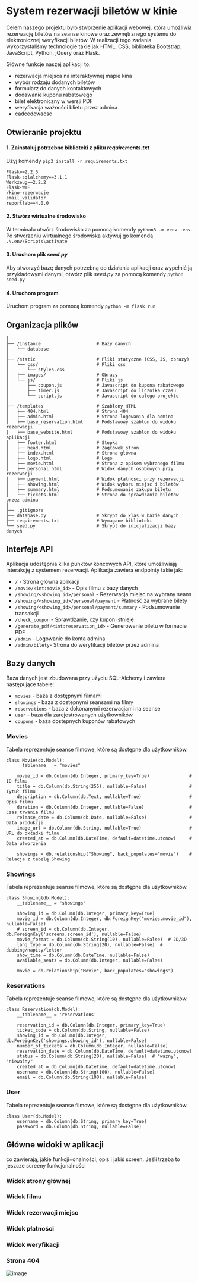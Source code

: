 # System rezerwacji biletów w kinie

Celem naszego projektu było stworzenie aplikacji webowej, która umożliwia rezerwację biletów na seanse kinowe oraz zewnętrznego systemu do elektronicznej weryfikacji biletów. W realizacji tego zadania wykorzystaliśmy technologie takie jak HTML, CSS, biblioteka Bootstrap, JavaScript, Python, jQuery oraz Flask.

Główne funkcje naszej aplikacji to:
* rezerwacja miejsca na interaktywnej mapie kina
* wybór rodzaju dodanych biletów
* formularz do danych kontaktowych
* dodawanie kuponu rabatowego
* bilet elektroniczny w wersji PDF
* weryfikacja ważności blietu przez admina
* cadcedcwacsc


## Otwieranie projektu
#### 1. Zainstaluj potrzebne biblioteki z pliku *requirements.txt*
Użyj komendy `pip3 install -r requirements.txt`

    Flask==2.2.5
    Flask-sqlalchemy==3.1.1
    Werkzeug==2.2.2
    Flask-WTF
    /kino-rezerwacje
    email_validator
    reportlab==4.0.0
    

#### 2. Stwórz wirtualne środowisko
W terminalu utwórz środowisko za pomocą komendy `python3 -m venv .env`. Po stworzeniu wirtualnego środowiska aktywuj go komendą `.\.env\Scripts\activate`

#### 3. Uruchom plik *seed.py*
Aby stworzyć bazę danych potrzebną do działania aplikacji oraz wypełnić ją przykładowymi danymi, otwórz plik *seed.py* za pomocą komendy `python seed.py`

#### 4. Uruchom program
Uruchom program za pomocą komendy `python -m flask run`

## Organizacja plików
    │ 
    ├── /instance                     # Bazy danych
    │   └── database                  
    │ 
    ├── /static                       # Pliki statyczne (CSS, JS, obrazy)
    │   └── css/                      # Pliki css
    │       └── styles.css            
    │   ├── images/                   # Obrazy 
    │   └── js/                       # Pliki js
    │       ├── coupon.js             # Javascript do kupona rabatowego
    │       ├── timer.js              # Javascript do licznika czasu
    │       └── script.js             # Javascript do całego projektu
    │ 
    ├── /templates                    # Szablony HTML
    │   ├── 404.html                  # Strona 404
    │   ├── admin.html                # Strona logowania dla admina
    │   ├── base_reservation.html     # Podstawowy szablon do widoku rezerwacji
    │   ├── base_website.html         # Podstawowy szablon do widoku aplikacji
    │   ├── footer.html               # Stopka
    │   ├── head.html                 # Zagłówek stron
    │   ├── index.html                # Strona główna
    │   ├── logo.html                 # Logo
    │   ├── movie.html                # Strona z opisem wybranego filmu
    │   ├── personal.html             # Widok danych osobowych przy rezerwacji
    │   ├── payment.html              # Widok płatności przy rezerwacji
    │   ├── showing.html              # Widok wyboru miejsc i biletów
    │   ├── summary.html              # Podsumowanie zakupu biletu
    │   └── tickets.html              # Strona do sprawdzania biletów przez admina
    │
    ├── .gitignore             
    ├── database.py                   # Skrypt do klas w bazie danych
    ├── requirements.txt              # Wymagane biblioteki
    └── seed.py                       # Skrypt do inicjalizacji bazy danych



## Interfejs API
Aplikacja udostępnia kilka punktów końcowych API, które umożliwiają interakcję z systemem rezerwacji. Aplikacja zawiera endpointy takie jak:

* `/` - Strona główna aplikacji 
* `/movie/<int:movie_id>` - Opis filmu z bazy danych
* `/showing/<showing_id>/personal` - Rezerwacja miejsc na wybrany seans
* `/showing/<showing_id>/personal/payment` - Płatność za wybrane bilety
* `/showing/<showing_id>/personal/payment/summary` - Podsumowanie transakcji 
* `/check_coupon` - Sprawdzanie, czy kupon istnieje
* `/generate_pdf/<int:reservation_id>` - Generowanie biletu w formacie PDF
* `/admin` - Logowanie do konta admina
* `/admin/bilety`- Strona do weryfikacji biletów przez admina

## Bazy danych
Baza danych jest zbudowana przy użyciu SQL-Alchemy i zawiera następujące tabele:
* `movies` - baza z dostępnymi filmami
* `showings` - baza z dostępnymi seansami na filmy
* `reservations` - baza z dokonanymi rezerwacjami na seanse
* `user` - baza dla zarejestrowanych użytkowników
* `coupons` - baza dostępnych kuponów rabatowych

### Movies
Tabela reprezentuje seanse filmowe, które są dostępne dla użytkowników.

    class Movie(db.Model):
        __tablename__ = "movies"
        
        movie_id = db.Column(db.Integer, primary_key=True)               # ID filmu
        title = db.Column(db.String(255), nullable=False)                # Tytuł filmu
        description = db.Column(db.Text, nullable=True)                  # Opis filmu 
        duration = db.Column(db.Integer, nullable=False)                 # Czas trwania filmu
        release_date = db.Column(db.Date, nullable=False)                # Data produkcji
        image_url = db.Column(db.String, nullable=True)                  # URL do okładki filmu
        created_at = db.Column(db.DateTime, default=datetime.utcnow)     # Data utworzenia
    
        showings = db.relationship("Showing", back_populates="movie")    # Relacja z tabelą Showing

### Showings
Tabela reprezentuje seanse filmowe, które są dostępne dla użytkowników.

    class Showing(db.Model):
        __tablename__ = "showings"
    
        showing_id = db.Column(db.Integer, primary_key=True)
        movie_id = db.Column(db.Integer, db.ForeignKey("movies.movie_id"), nullable=False)
        # screen_id = db.Column(db.Integer, db.ForeignKey('screens.screen_id'), nullable=False)
        movie_format = db.Column(db.String(10), nullable=False)  # 2D/3D
        lang_type = db.Column(db.String(20), nullable=False)  # dubbing/napisy/lektor
        show_time = db.Column(db.DateTime, nullable=False)
        available_seats = db.Column(db.Integer, nullable=False)
    
        movie = db.relationship("Movie", back_populates="showings")

### Reservations
Tabela reprezentuje seanse filmowe, które są dostępne dla użytkowników.

    class Reservation(db.Model):
        __tablename__ = 'reservations'
        
        reservation_id = db.Column(db.Integer, primary_key=True)
        ticket_code = db.Column(db.String, nullable=False)
        showing_id = db.Column(db.Integer, db.ForeignKey('showings.showing_id'), nullable=False)
        number_of_tickets = db.Column(db.Integer, nullable=False)
        reservation_date = db.Column(db.DateTime, default=datetime.utcnow)
        status = db.Column(db.String(20), nullable=False)  # "ważny", "nieważny"
        created_at = db.Column(db.DateTime, default=datetime.utcnow)
        username = db.Column(db.String(100), nullable=False)
        email = db.Column(db.String(100), nullable=False)

### User
Tabela reprezentuje seanse filmowe, które są dostępne dla użytkowników.

    class User(db.Model):
        username = db.Column(db.String, primary_key=True)
        password = db.Column(db.String, nullable=False)


## Główne widoki w aplikacji
co zawierają, jakie funkcji=onalności, opis i jakiś screen. Jeśli trzeba to jeszcze screeny funkcjonalności
### Widok strony głównej

### Widok filmu

### Widok rezerwacji miejsc

### Widok płatności

### Widok weryfikacji

### Strona 404


![image](https://github.com/user-attachments/assets/c0eed2a8-6806-43d5-b0c3-48c94753ee1c)

